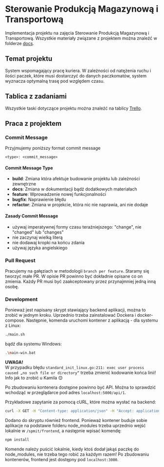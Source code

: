 # Sterowanie Produkcją Magazynową i Transportową
Implementacja projektu na zajęcia Sterowanie Produkcją Magazynową i Transportową. Wszystkie materiały związane z projektem można znaleźć w folderze [docs](docs).

## Temat projektu

System wspomagający pracę kuriera. W zależności od natężenia ruchu i ilości paczek, które musi dostarczyć do danych paczkomatów, system wyznacza optymalną trasę pod względem czasu.

## Tablica z zadaniami
Wszystkie taski dotyczące projektu można znaleźć na tablicy [Trello](https://trello.com/b/LDROxPhi/spmit-pempera).

## Praca z projektem

### Commit Message
Przyjmujemy poniższy format commit message

```
<type>: <commit_message>
```

#### Commit Message Type
* **build**: Zmiana która afektuje budowanie projektu lub zależności zewnętrzne
* **docs**: Zmiana w dokumentacji bądź dodatkowych materiałach
* **feature**: Wprowadzenie nowej funkcjonalności
* **bugfix**: Naprawienie błędu
* **refactor**: Zmiana w projekcie, która nic nie naprawia, ani nie dodaje

#### Zasady Commit Message
* używaj imperatywnej formy czasu teraźniejszego: "change", nie "changed" lub "changes"
* nie zaczynaj wielką literą
* nie dodawaj kropki na końcu zdania
* używaj języka angielskiego

### Pull Request
Pracujemy na gałęziach w metodologii `branch per feature`. Staramy się tworzyć małe PR. W opisie PR powinno być dokładnie opisane co on zmienia. Każdy PR musi być zaakceptowany przez przynajmniej jedną inną osobę.

### Development

Ponieważ jest napisany skrypt stawiający backend aplikacji, można to zrobić w jednym kroku. Uprzednio trzeba zainstalować Dockera i docker-compose. Następnie, komenda uruchomi kontener z aplikacją - dla systemu z Linux:
```bash
./main.sh
```
bądź dla systemu Windows:
```bash
.\main-win.bat
```

**UWAGA!**  
W przypadku błędu `standard_init_linux.go:211: exec user process caused „no such file or directory“` trzeba zmienić kodowanie końca linii! Info jak to zrobić u Kamila 😊

Po zbudowaniu kontenera dostępne powinno być API. Można to sprawdzić wchodząć w przeglądarce pod adres `localhost:5000/api/1`.

Przykładowe zapytanie za pomocą cURL, które można wysłać na backend:
```bash
curl -X GET -H "Content-type: application/json" -H "Accept: application/json" -d '{"lockers_list": ["WRO88M","WRO911","WRO33A"], "courier_latitude": 2.0, "courier_longitude": 3.0}' "http://localhost:5000/api/1/lockers/route"
```

Dodano do skryptu również frontend. Ponieważ kontener buduje sobie aplikacje na podstawie folderu node_modules trzeba uprzednio wejść lokalnie w `/spmit/frontend`, a następnie wpisać komendę:
```bash
npm install
```
Komende należy puścić lokalnie, kiedy ktoś dodał jakąś paczkę do node_modules, nie trzeba tego robić za każdym razem! Po zbudowaniu kontenerów, frontend jest dostępny pod `localhost:3000`.
